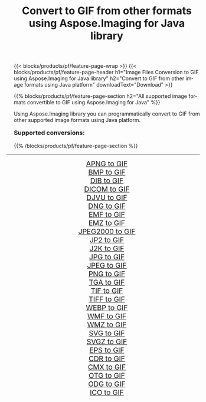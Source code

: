 ﻿---
title: Convert to GIF from other formats using Aspose.Imaging for Java library 
weight: 3920
url: /java/conversion/to/gif/ 
lang: en
langdirlevel: 2
locales: zh-hans,ja,it,ru,de,es,fr,nl,id,lt,pl,pt,vi,tr,ko,zh-hant,ar,hi,th,sv,cs,uk,he
description: Using Aspose.Imaging you can convert to GIF from other formats using Java
---

{{< blocks/products/pf/feature-page-wrap >}}
{{< blocks/products/pf/feature-page-header h1="Image Files Conversion to GIF using Aspose.Imaging for Java library" h2="Convert to GIF from other image formats using Java platform" downloadText="Download" >}}


{{% blocks/products/pf/feature-page-section  h2="All supported image formats convertible to GIF using Aspose.Imaging for Java" %}}
<p align=justify>Using Aspose.Imaging library you can programmatically convert to GIF from other supported image formats using Java platform.</p>
<h3 style="margin-top:16px;">
Supported conversions:
</h3>
{{% /blocks/products/pf/feature-page-section %}}
<div class="container-fluid productfamilypage bg-gray">
    <div class="convertypes bg-gray agp-content section">
        <div class="container">
		<hr style="margin-left:-20px;"/>
		<div class="row other-converters" style="gap: 10px;font-size: 19px;text-align:center;">
		    <div class='col-md-3 other-converter remove-lp remove-rp'><a href="/imaging/java/conversion/apng-to-gif/" style="padding:15px;">APNG to GIF</a></div>
<div class='col-md-3 other-converter remove-lp remove-rp'><a href="/imaging/java/conversion/bmp-to-gif/" style="padding:15px;">BMP to GIF</a></div>
<div class='col-md-3 other-converter remove-lp remove-rp'><a href="/imaging/java/conversion/dib-to-gif/" style="padding:15px;">DIB to GIF</a></div>
<div class='col-md-3 other-converter remove-lp remove-rp'><a href="/imaging/java/conversion/dicom-to-gif/" style="padding:15px;">DICOM to GIF</a></div>
<div class='col-md-3 other-converter remove-lp remove-rp'><a href="/imaging/java/conversion/djvu-to-gif/" style="padding:15px;">DJVU to GIF</a></div>
<div class='col-md-3 other-converter remove-lp remove-rp'><a href="/imaging/java/conversion/dng-to-gif/" style="padding:15px;">DNG to GIF</a></div>
<div class='col-md-3 other-converter remove-lp remove-rp'><a href="/imaging/java/conversion/emf-to-gif/" style="padding:15px;">EMF to GIF</a></div>
<div class='col-md-3 other-converter remove-lp remove-rp'><a href="/imaging/java/conversion/emz-to-gif/" style="padding:15px;">EMZ to GIF</a></div>
<div class='col-md-3 other-converter remove-lp remove-rp'><a href="/imaging/java/conversion/jpeg2000-to-gif/" style="padding:15px;">JPEG2000 to GIF</a></div>
<div class='col-md-3 other-converter remove-lp remove-rp'><a href="/imaging/java/conversion/jp2-to-gif/" style="padding:15px;">JP2 to GIF</a></div>
<div class='col-md-3 other-converter remove-lp remove-rp'><a href="/imaging/java/conversion/j2k-to-gif/" style="padding:15px;">J2K to GIF</a></div>
<div class='col-md-3 other-converter remove-lp remove-rp'><a href="/imaging/java/conversion/jpg-to-gif/" style="padding:15px;">JPG to GIF</a></div>
<div class='col-md-3 other-converter remove-lp remove-rp'><a href="/imaging/java/conversion/jpeg-to-gif/" style="padding:15px;">JPEG to GIF</a></div>
<div class='col-md-3 other-converter remove-lp remove-rp'><a href="/imaging/java/conversion/png-to-gif/" style="padding:15px;">PNG to GIF</a></div>
<div class='col-md-3 other-converter remove-lp remove-rp'><a href="/imaging/java/conversion/tga-to-gif/" style="padding:15px;">TGA to GIF</a></div>
<div class='col-md-3 other-converter remove-lp remove-rp'><a href="/imaging/java/conversion/tif-to-gif/" style="padding:15px;">TIF to GIF</a></div>
<div class='col-md-3 other-converter remove-lp remove-rp'><a href="/imaging/java/conversion/tiff-to-gif/" style="padding:15px;">TIFF to GIF</a></div>
<div class='col-md-3 other-converter remove-lp remove-rp'><a href="/imaging/java/conversion/webp-to-gif/" style="padding:15px;">WEBP to GIF</a></div>
<div class='col-md-3 other-converter remove-lp remove-rp'><a href="/imaging/java/conversion/wmf-to-gif/" style="padding:15px;">WMF to GIF</a></div>
<div class='col-md-3 other-converter remove-lp remove-rp'><a href="/imaging/java/conversion/wmz-to-gif/" style="padding:15px;">WMZ to GIF</a></div>
<div class='col-md-3 other-converter remove-lp remove-rp'><a href="/imaging/java/conversion/svg-to-gif/" style="padding:15px;">SVG to GIF</a></div>
<div class='col-md-3 other-converter remove-lp remove-rp'><a href="/imaging/java/conversion/svgz-to-gif/" style="padding:15px;">SVGZ to GIF</a></div>
<div class='col-md-3 other-converter remove-lp remove-rp'><a href="/imaging/java/conversion/eps-to-gif/" style="padding:15px;">EPS to GIF</a></div>
<div class='col-md-3 other-converter remove-lp remove-rp'><a href="/imaging/java/conversion/cdr-to-gif/" style="padding:15px;">CDR to GIF</a></div>
<div class='col-md-3 other-converter remove-lp remove-rp'><a href="/imaging/java/conversion/cmx-to-gif/" style="padding:15px;">CMX to GIF</a></div>
<div class='col-md-3 other-converter remove-lp remove-rp'><a href="/imaging/java/conversion/otg-to-gif/" style="padding:15px;">OTG to GIF</a></div>
<div class='col-md-3 other-converter remove-lp remove-rp'><a href="/imaging/java/conversion/odg-to-gif/" style="padding:15px;">ODG to GIF</a></div>
<div class='col-md-3 other-converter remove-lp remove-rp'><a href="/imaging/java/conversion/ico-to-gif/" style="padding:15px;">ICO to GIF</a></div>
                </div>
        </div>
    </div>
</div>
<br/>

